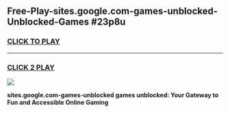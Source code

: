 
## Free-Play-sites.google.com-games-unblocked-Unblocked-Games #23p8u
<h3>
<a href="https://news.freeplayer.one?title=sites.google.com-games-unblocked&ref=8M">CLICK TO PLAY</a></h3>
<hr>

<h3>
<a href="https://news.freeplayer.one?title=sites.google.com-games-unblocked&ref=8M">CLICK 2 PLAY</a>
  
</h3>

<a href="https://news.freeplayer.one?title=sites.google.com-games-unblocked&ref=8M"><img src="https://clearcache.store/games.png"></a>


**sites.google.com-games-unblocked games unblocked: Your Gateway to Fun and Accessible Online Gaming**
